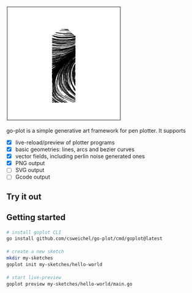 ![logo](logo.png)

go-plot is a simple generative art framework for pen plotter. It supports
- [X] live-reload/preview of plotter programs
- [X] basic geometries: lines, arcs and bezier curves
- [X] vector fields, including perlin noise generated ones
- [X] PNG output
- [ ] SVG output
- [ ] Gcode output

## Try it out

## Getting started
```bash
# install goplot CLI
go install github.com/csweichel/go-plot/cmd/goplot@latest

# create a new sketch
mkdir my-sketches
goplot init my-sketches/hello-world

# start live-preview
goplot preview my-sketches/hello-world/main.go
```

